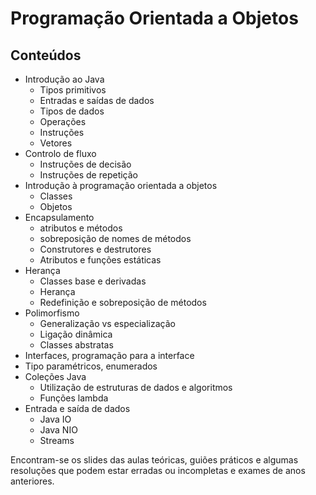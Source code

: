 # Programação Orientada a Objetos
## Conteúdos
- Introdução ao Java
    - Tipos primitivos
    - Entradas e saídas de dados
    - Tipos de dados
    - Operações
    - Instruções
    - Vetores
- Controlo de fluxo
    - Instruções de decisão
    - Instruções de repetição
- Introdução à programação orientada a objetos
    - Classes
    - Objetos
- Encapsulamento
    - atributos e métodos
    - sobreposição de nomes de métodos
    - Construtores e destrutores
    - Atributos e funções estáticas
- Herança
    - Classes base e derivadas
    - Herança
    - Redefinição e sobreposição de métodos
- Polimorfismo
    - Generalização vs especialização
    - Ligação dinâmica
    - Classes abstratas
- Interfaces, programação para a interface
- Tipo paramétricos, enumerados
- Coleções Java
    - Utilização de estruturas de dados e algoritmos
    - Funções lambda
- Entrada e saída de dados
    - Java IO
    - Java NIO
    - Streams <br />

Encontram-se os slides das aulas teóricas, guiões práticos e algumas resoluções que podem estar erradas ou incompletas e exames de anos anteriores.
